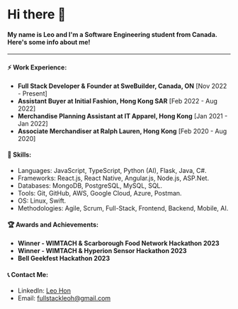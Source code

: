 # Hi there 👋

#### My name is Leo and I'm a Software Engineering student from Canada. Here's some info about me!

---

#### ⚡ Work Experience:
- **Full Stack Developer & Founder at SweBuilder, Canada, ON** [Nov 2022 - Present]
- **Assistant Buyer at Initial Fashion, Hong Kong SAR** [Feb 2022 - Aug 2022]
- **Merchandise Planning Assistant at IT Apparel, Hong Kong** [Jan 2021 - Jan 2022]
- **Associate Merchandiser at Ralph Lauren, Hong Kong** [Feb 2020 - Aug 2020]

#### 🌱 Skills:
- Languages: JavaScript, TypeScript, Python (AI), Flask, Java, C#.
- Frameworks: React.js, React Native, Angular.js, Node.js, ASP.Net.
- Databases: MongoDB, PostgreSQL, MySQL, SQL.
- Tools: Git, GitHub, AWS, Google Cloud, Azure, Postman.
- OS: Linux, Swift.
- Methodologies: Agile, Scrum, Full-Stack, Frontend, Backend, Mobile, AI.

#### 🏆 Awards and Achievements:
- **Winner - WIMTACH & Scarborough Food Network Hackathon 2023**
- **Winner - WIMTACH & Hyperion Sensor Hackathon 2023**
- **Bell Geekfest Hackathon 2023**

#### 📞 Contact Me:
- LinkedIn: [Leo Hon](linkedin.com/in/leo-hon)
- Email: fullstackleoh@gmail.com

